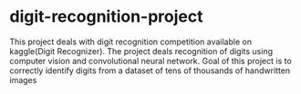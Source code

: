 # digit-recognition-project
This project deals with digit recognition competition available on kaggle(Digit Recognizer). The project deals recognition of digits using computer vision and convolutional neural network. Goal of this project is to correctly identify digits from a dataset of tens of thousands of handwritten images
